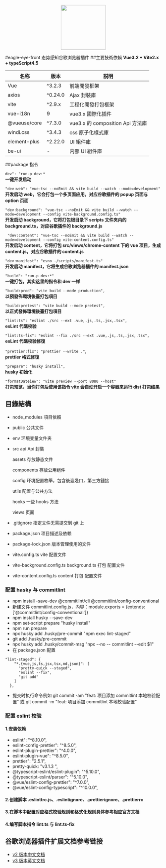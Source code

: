 <p align="center">
  <img width="144px" src="https://lianantech.com/commonImg/mail/hermit-logo.png" />
</p>

#eagle-eye-front 态势感知谷歌浏览器插件 ##主要技術依賴
**Vue3.2 + Vite2.x + typeScript4.5**

| 名称         | 版本    | 説明                             |
| ------------ | ------- | -------------------------------- |
| Vue          | ^3.2.3  | 前端開發框架                     |
| axios        | ^0.24.0 | Ajax 封裝庫                      |
| vite         | ^2.9.x  | 工程化開發打包框架               |
| vue-i18n     | 9       | vue3.x 國際化插件                |
| @vueuse/core | ^7.3.0  | vue3.x 的 composition Api 方法庫 |
| windi.css    | ^3.4.3  | css 原子化樣式庫                 |
| element-plus | ^2.22.0 | UI 組件庫                        |
| be-ui        | -       | 内部 UI 組件庫                   |

##package 指令

`dev": "run-p dev:*`  
**一键开发启动**

`"dev:web": "vue-tsc --noEmit && vite build --watch --mode=development"`  
**开发启动 web，它会打包一个多页面应用，对应谷歌插件的 popup 页面与 option 页面**

`"dev:background": "vue-tsc --noEmit && vite build --watch --mode=development --config vite-background.config.ts"`  
**开发启动 background，它将打包根目录下 scripts 文件夹内的 background.ts，对应谷歌插件的 background.js**

` "dev:content": "vue-tsc --noEmit && vite build --watch --mode=development --config vite-content.config.ts"`  
**开发启动 content，它将打包 src/views/chrome-content 下的 vue 项目，生成 content.js，对应谷歌插件的 content.js**

`"dev:manifest": "esno ./scripts/manifest.ts"`  
**开发启动 manifest，它将生成谷歌浏览器插件的 manifest.json**

`"build": "run-p dev:*"`  
**一键打包，其实这里的指令和 dev 一样**

`"build:prod": "vite build --mode production",`  
**以預發佈環境後臺打包項目**

`"build:pretest": "vite build --mode pretest",`  
**以正式發佈環境後臺打包項目**

`"lint:ts": "eslint ./src --ext .vue,.js,.ts,.jsx,.tsx",`  
**esLint 代碼校验**

`"lint:ts-fix": "eslint --fix ./src --ext .vue,.js,.ts,.jsx,.tsx",`  
**esLint 代碼校验修復**

`"prettier:fix": "prettier --write ."`,  
**prettier 格式修復**

`"prepare": "husky install",`  
**husky 初始化**

`"formatDateiew": "vite preview --port 8080 --host"`  
**打包预览，当你打包后使用该指令 vite 会自动开启一个容器来运行 dist 打包结果**

## 目錄結構

- node_modules 項目依賴
- public 公共文件
- env 环境变量文件夹
- src
  api Api 封裝

  assets 存放静态文件

  components 存放公用组件

  config 环境配置枚舉，包含後臺幾口，第三方鏈接

  utils 配置与公共方法

  hooks 一些 hooks 方法

  views 页面

- .gitignore 指定文件无需提交到 git 上

- package.json 项目描述及依赖

- package-lock.json 版本管理使用的文件

- vite.config.ts vite 配置文件
- vite-background.config.ts background.ts 打包 配置文件
- vite-content.config.ts content 打包 配置文件

### 配置 hasky 与 commitlint

- npm install -save-dev @commitlint/cli @commitlint/config-conventional
- 新建文件 commitlint.config.js，内容：module.exports = {extends: ['@commitlint/config-conventional']}
- npm install husky --save-dev
- npm set-script prepare "husky install"
- npm run prepare
- npx husky add .husky/pre-commit "npm exec lint-staged"
- git add .husky/pre-commit
- npx husky add .husky/commit-msg "npx --no -- commitlint --edit $1"
- 在 package.json 配置

```
"lint-staged": {
    "*.{vue,js,ts,jsx,tsx,md,json}": [
      "pretty-quick --staged",
      "eslint --fix",
      "git add"
    ]
  },
```

- 提交时执行命令例如 git commit -am "feat: 项目添加 commitlint 本地校验配置" 或 git commit -m "feat: 项目添加 commitlint 本地校验配置"

### 配置 eslint 校验

#### 1.安装依赖

- eslint": "^8.10.0",
- eslint-config-prettier": "^8.5.0",
- eslint-plugin-prettier": "^4.0.0",
- eslint-plugin-vue": "^8.5.0",
- prettier": "2.5.1",
- pretty-quick: "v3.1.3 ",
- @typescript-eslint/eslint-plugin": "^5.10.0",
- @typescript-eslint/parser": "^5.10.0",
- @vue/eslint-config-prettier": "^7.0.0",
- @vue/eslint-config-typescript": "^10.0.0",

#### 2.创建脚本 .eslinttrc.js、.eslintignore、.prettierignore、.prettierrc

#### 3.在脚本中配置对应格式校验规则和格式化规则具体参考相应官方文档

#### 4.编写脚本指令 lint:ts 与 lint:ts-fix

## 谷歌浏览器插件扩展文档参考链接

- [v2 版本中文文档](http://chrome.cenchy.com/index.html)
- [v3 版本英文文档](https://developer.chrome.com/docs/extensions/)
